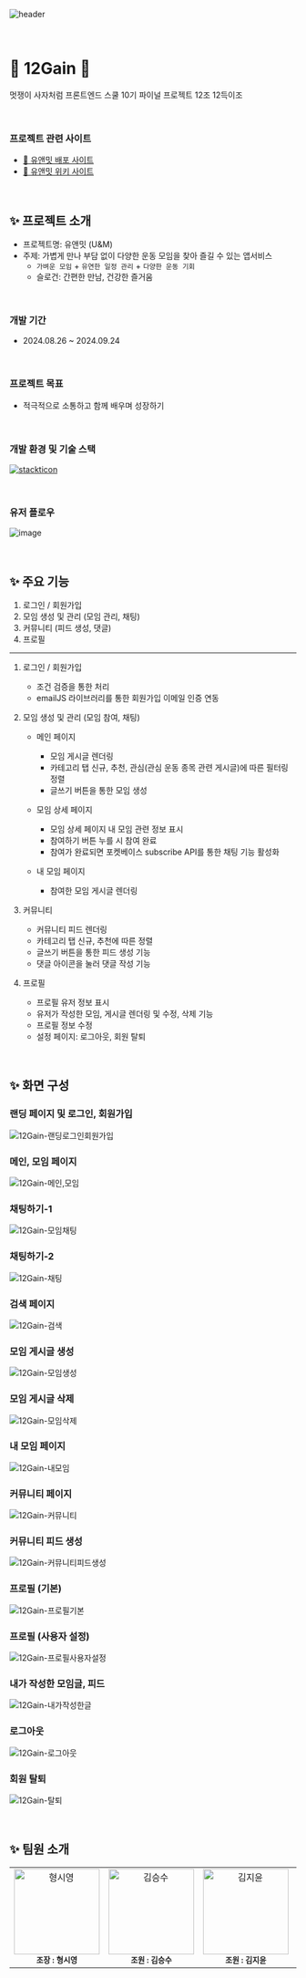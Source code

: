 ![header](https://capsule-render.vercel.app/api?type=Waving&color=6738ff&height=230&section=header&text=유앤밋&fontSize=84&fontColor=f0ebff&animation=fadeIn)

<br/>

# 🏃 12Gain 🏃

멋쟁이 사자처럼 프론트엔드 스쿨 10기 파이널 프로젝트 12조 12득이조

<br/>

### 프로젝트 관련 사이트

- [💁 유앤밋 배포 사이트 ](https://uandmeet.netlify.app/)
- [📖 유앤밋 위키 사이트 ](https://github.com/FRONTENDSCHOOL10/12Gain/wiki)

<br/>

## ✨ 프로젝트 소개

- 프로젝트명: 유앤밋 (U&M)
- 주제: 가볍게 만나 부담 없이 다양한 운동 모임을 찾아 즐길 수 있는 앱서비스
  - `가벼운 모임` + `유연한 일정 관리` + `다양한 운동 기회`
  - 슬로건: 간편한 만남, 건강한 즐거움

<br/>

### 개발 기간

- 2024.08.26 ~ 2024.09.24

<br/>

### 프로젝트 목표

- 적극적으로 소통하고 함께 배우며 성장하기

<br/>

### 개발 환경 및 기술 스택

[![stackticon](https://firebasestorage.googleapis.com/v0/b/stackticon-81399.appspot.com/o/images%2F1727054827993?alt=media&token=ac2dcf94-b411-453d-a309-7bb224fb3478)](https://github.com/msdio/stackticon)

<br/>

### 유저 플로우
![image](https://github.com/user-attachments/assets/50a0e73d-6a9f-42a9-ba86-09d9fd610647)

<br/>

## ✨ 주요 기능

1. 로그인 / 회원가입
2. 모임 생성 및 관리 (모임 관리, 채팅)
3. 커뮤니티 (피드 생성, 댓글)
4. 프로필

---

1. 로그인 / 회원가입
      
    - 조건 검증을 통한 처리
    - emailJS 라이브러리를 통한 회원가입 이메일 인증 연동

2. 모임 생성 및 관리 (모임 참여, 채팅)

    - 메인 페이지
        - 모임 게시글 렌더링
        - 카테고리 탭 신규, 추천, 관심(관심 운동 종목 관련 게시글)에 따른 필터링 정렬
        - 글쓰기 버튼을 통한 모임 생성
       
    - 모임 상세 페이지
        - 모임 상세 페이지 내 모임 관련 정보 표시
        - 참여하기 버튼 누를 시 참여 완료
        - 참여가 완료되면 포켓베이스 subscribe API를 통한 채팅 기능 활성화

    - 내 모임 페이지
        - 참여한 모임 게시글 렌더링

3. 커뮤니티

    - 커뮤니티 피드 렌더링
    - 카테고리 탭 신규, 추천에 따른 정렬
    - 글쓰기 버튼을 통한 피드 생성 기능
    - 댓글 아이콘을 눌러 댓글 작성 기능

4. 프로필

    - 프로필 유저 정보 표시
    - 유저가 작성한 모임, 게시글 렌더링 및 수정, 삭제 기능
    - 프로필 정보 수정
    - 설정 페이지: 로그아웃, 회원 탈퇴

<br/>

## ✨ 화면 구성


### 랜딩 페이지 및 로그인, 회원가입
![12Gain-랜딩로그인회원가입](https://github.com/user-attachments/assets/a3caeb51-3fc1-4555-af9d-4768245dfb7d)

### 메인, 모임 페이지
![12Gain-메인,모임](https://github.com/user-attachments/assets/e301ec80-bc04-4165-80cd-8438c1ae02a7)

### 채팅하기-1
![12Gain-모임채팅](https://github.com/user-attachments/assets/11c44839-40ae-4bc9-9bcd-834e7b327874)

### 채팅하기-2
![12Gain-채팅](https://github.com/user-attachments/assets/52dbdb09-c6c4-4640-b9c2-9a7cf9f7ba5b)

### 검색 페이지
![12Gain-검색](https://github.com/user-attachments/assets/d9b2b627-2128-4d16-bfcd-cddcccb9355d)


### 모임 게시글 생성
![12Gain-모임생성](https://github.com/user-attachments/assets/8bf9ac7b-66fc-4572-9df1-b74e0e292b19)

### 모임 게시글 삭제
![12Gain-모임삭제](https://github.com/user-attachments/assets/ef34c55c-4a94-4b88-bd20-f026a200ad73)

### 내 모임 페이지
![12Gain-내모임](https://github.com/user-attachments/assets/f4d7a672-f1e7-4509-92be-01e2c2d349f3)

### 커뮤니티 페이지
![12Gain-커뮤니티](https://github.com/user-attachments/assets/eaa5dbe5-addd-4bce-8343-1a0feb1ca14f)


### 커뮤니티 피드 생성
![12Gain-커뮤니티피드생성](https://github.com/user-attachments/assets/6350af8c-fc24-47bb-b807-fcc2d4ca3774)

### 프로필 (기본)
![12Gain-프로필기본](https://github.com/user-attachments/assets/9665ae78-dfee-4891-9d89-9b4d6abd77a2)

### 프로필 (사용자 설정)
![12Gain-프로필사용자설정](https://github.com/user-attachments/assets/fed10372-5b84-4b77-b7e3-8ca52895ab45)

### 내가 작성한 모임글, 피드
![12Gain-내가작성한글](https://github.com/user-attachments/assets/59caede4-85e3-4c78-8ad0-38e4be0b5ee5)

### 로그아웃
![12Gain-로그아웃](https://github.com/user-attachments/assets/3c62d495-689d-4a42-956a-0b8d2eed2337)

### 회원 탈퇴
![12Gain-탈퇴](https://github.com/user-attachments/assets/d40f4bf9-967a-49ac-9d0b-b03c76f4aba7)

<br/>

## ✨ 팀원 소개

<table>
  <tbody>
    <tr>
<td align="center"><a href="https://github.com/hyoungsiyoung">
<img src="https://avatars.githubusercontent.com/u/148939130?v=4" width="150," alt="형시영" >
</a><br/><sub><b>조장 : 형시영</b></sub></a><br /></td>

<td align="center"><a href="https://github.com/seungsu-K">
<img src="https://avatars.githubusercontent.com/u/153834323?v=4" width="150," alt="김승수" >
</a><br/><sub><b>조원 : 김승수</b></sub></a><br /></td>

<td align="center"><a href="https://github.com/Yooniverse42">
<img src="https://avatars.githubusercontent.com/u/162732401?v=4" width="150," alt="김지윤" >
</a><br/><sub><b>조원 : 김지윤</b></sub></a><br /></td>

<td align="center"><a href="https://github.com/soyeonpaark">
<img src="https://github.com/user-attachments/assets/7fdb393b-3438-4453-a977-705ba39001b3" width="150," alt="박소연" >
</a><br/><sub><b>조원 : 박소연</b></sub></a><br /></td>
    </tr>
  </tbody>
</table>
